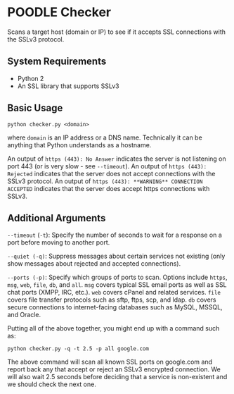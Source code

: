 # POODLE Checker

Scans a target host (domain or IP) to see if it accepts SSL connections with the SSLv3 protocol.

## System Requirements
* Python 2
* An SSL library that supports SSLv3

## Basic Usage

	python checker.py <domain>

where `domain` is an IP address or a DNS name. Technically it can be anything that Python understands as a hostname.

An output of `https (443): No Answer` indicates the server is not listening on port 443 (or is very slow - see `--timeout`). An output of `https (443): Rejected` indicates that the server does not accept connections with the SSLv3 protocol. An output of `https (443): **WARNING** CONNECTION ACCEPTED` indicates that the server does accept https connections with SSLv3. 

## Additional Arguments

`--timeout` (`-t`): Specify the number of seconds to wait for a response on a port before moving to another port.

`--quiet (-q)`: Suppress messages about certain services not existing (only show messages about rejected and accepted connections).

`--ports (-p)`: Specify which groups of ports to scan. Options include `https`, `msg`, `web`, `file`, `db`, and `all`. `msg` covers typical SSL email ports as well as SSL chat ports (XMPP, IRC, etc.). `web` covers cPanel and related services. `file` covers file transfer protocols such as sftp, ftps, scp, and ldap. `db` covers secure connections to internet-facing databases such as MySQL, MSSQL, and Oracle.

Putting all of the above together, you might end up with a command such as:

	python checker.py -q -t 2.5 -p all google.com

The above command will scan all known SSL ports on google.com and report back any that accept or reject an SSLv3 encrypted connection. We will also wait 2.5 seconds before deciding that a service is non-existent and we should check the next one.